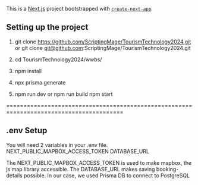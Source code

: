 This is a [Next.js](https://nextjs.org) project bootstrapped with [`create-next-app`](https://nextjs.org/docs/app/api-reference/cli/create-next-app).

## Setting up the project

1.  git clone https://github.com/ScriptingMage/TourismTechnology2024.git
    or
    git clone git@github.com:ScriptingMage/TourismTechnology2024.git

2.  cd TourismTechnology2024/wwbs/

3.  npm install

4.  npx prisma generate

5.  npm run dev
    or
    npm run build
    npm start

========================================================================================

## .env Setup

You will need 2 variables in your .env file.
NEXT_PUBLIC_MAPBOX_ACCESS_TOKEN
DATABASE_URL

The NEXT_PUBLIC_MAPBOX_ACCESS_TOKEN is used to make mapbox, the js map library accessible.
The DATABASE_URL makes saving booking-details possible. In our case, we used Prisma DB to connect to PostgreSQL
